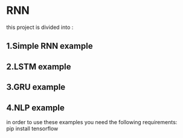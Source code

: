 # RNN
 this project is divided into :
## 1.Simple RNN example
## 2.LSTM example
## 3.GRU example
## 4.NLP example
in order to use these examples you need the following requirements:  
 pip install tensorflow
